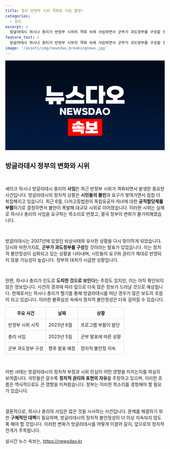 ```yaml
---
title: 총리 반정부 시위 격화로 사임 결정!
categories:
  - 정치
excerpt: >
  방글라데시 하시나 총리가 반정부 시위의 격화 속에 사임하면서 군부가 과도정부를 구성할 전망이다. 이번 사임은 공직할당제 부활 결정 이후 촉발되었으며, 총리가 인도로 도피했다는 소문도 돌고 있다.
feature_text: >
  방글라데시 하시나 총리가 반정부 시위의 격화 속에 사임하면서 군부가 과도정부를 구성할 전망이다. 이번 사임은 공직할당제 부활 결정 이후 촉발되었으며, 총리가 인도로 도피했다는 소문도 돌고 있다.
image: '/assets/img/newsdao_breakingnews.jpg'
---
```


<p><img src="/assets/img/newsdao_breakingnews.jpg" alt="pcversion 속보" /></p>

<h2 data-ke-size="size26">방글라데시 정부의 변화와 시위</h2>

<p data-ke-size="size16">&nbsp;</p>

<p>셰이크 하시나 방글라데시 총리의 <strong>사임</strong>은 최근 반정부 시위가 격화되면서 발생한 중요한 사건입니다. 방글라데시의 정치적 상황은 <strong>시민들의 불만</strong>과 요구가 쌓여가면서 점점 더 복잡해지고 있습니다. 최근 6월, 다카고등법원이 독립유공자 자녀에 대한 <strong>공직할당제를 부활</strong>하기로 결정하면서 불만이 폭발해 대규모 시위로 이어졌습니다. 이러한 시위는 실제로 하시나 총리의 사임을 요구하는 목소리로 번졌고, 결국 정부의 변화가 불가피해졌습니다.</p>

<p data-ke-size="size16">&nbsp;</p>

<p>방글라데시는 2007년에 있었던 비상사태와 유사한 상황을 다시 맞이하게 되었습니다. 당시와 마찬가지로, <strong>군부가 과도정부를 구성</strong>할 것이라는 발표가 있었습니다. 이는 정치적 불안정성이 심화되고 있는 상황을 나타내며, 시민들의 요구와 권리가 제대로 반영되지 않을 가능성이 높습니다. 정부의 대처가 시급한 상황입니다.</p>

<p data-ke-size="size16">&nbsp;</p>

<p>한편, 하시나 총리가 인도로 <strong>도피한 것으로 보인다</strong>는 주장도 있지만, 이는 아직 확인되지 않은 정보입니다. 사건의 경과에 따라 앞으로 더욱 많은 정보가 드러날 것으로 예상됩니다. 현재로서는 하시나 총리가 헬기를 통해 방글라데시를 떠난 경우가 많은 보도의 초점이 되고 있습니다. 이러한 불확실성 속에서 정치적 불안정성은 더욱 깊어질 수 있습니다.</p>

<table style="width: 100%; border-collapse: collapse;">
    <tr>
        <th style="border: 1px solid #ddd; padding: 8px;"><b>주요 사건</b></th>
        <th style="border: 1px solid #ddd; padding: 8px;"><b>날짜</b></th>
        <th style="border: 1px solid #ddd; padding: 8px;"><b>상황</b></th>
    </tr>
    <tr>
        <td style="border: 1px solid #ddd; padding: 8px;">반정부 시위 시작</td>
        <td style="border: 1px solid #ddd; padding: 8px;">2023년 6월</td>
        <td style="border: 1px solid #ddd; padding: 8px;">프로그램 부활이 발단</td>
    </tr>
    <tr>
        <td style="border: 1px solid #ddd; padding: 8px;">총리 사임</td>
        <td style="border: 1px solid #ddd; padding: 8px;">2023년 5일</td>
        <td style="border: 1px solid #ddd; padding: 8px;">군부 발표에 따른 상황</td>
    </tr>
    <tr>
        <td style="border: 1px solid #ddd; padding: 8px;">군부 과도정부 구성</td>
        <td style="border: 1px solid #ddd; padding: 8px;">향후 발표 예정</td>
        <td style="border: 1px solid #ddd; padding: 8px;">정치적 불안정 지속</td>
    </tr>
</table>

<p data-ke-size="size16">&nbsp;</p>

<p>이번 사태는 방글라데시의 정치적 부정과 시위 민심이 어떤 영향을 미치는지를 여실히 보여줍니다. 국민들은 갈수록 <strong>정치적 권리와 표현의 자유</strong>를 주장하고 있으며, 이러한 흐름은 역사적으로도 큰 영향을 미쳐왔습니다. 정부는 이러한 목소리를 경청해야 할 필요가 있습니다. </p>

<p data-ke-size="size16">&nbsp;</p>

<p>결론적으로, 하시나 총리의 사임은 많은 것을 시사하는 사건입니다. 문제를 해결하기 위한 <strong>구체적인 대책</strong>이 필요하며, 방글라데시의 정치적 불안정성이 더 이상 지속되지 않도록 해야 할 것입니다. 이러한 변화가 방글라데시를 어떻게 이끌어 갈지, 앞으로의 정치적 전개가 주목됩니다.</p>
실시간 뉴스 속보는, <a href="https://newsdao.kr" rel="dofollow">https://newsdao.kr</a>


